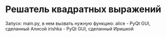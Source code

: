 # Решатель квадратных выражений
Запуск:
main.py, в нем вызвать нужную функцию:
alice - PyQt GUI, сделанный Алисой
irishka - PyQt GUI, сделанный Иришкой
